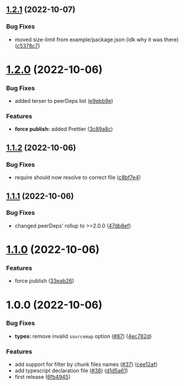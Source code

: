 ## [1.2.1](https://github.com/DuCanhGH/rollup-plugin-terser/compare/v1.2.0...v1.2.1) (2022-10-07)


### Bug Fixes

* moved size-limit from example/package.json (idk why it was there) ([c5378c7](https://github.com/DuCanhGH/rollup-plugin-terser/commit/c5378c70c5e43a3e8c5e0543a90e91045af4aa76))

# [1.2.0](https://github.com/DuCanhGH/rollup-plugin-terser/compare/v1.1.2...v1.2.0) (2022-10-06)


### Bug Fixes

* added terser to peerDeps list ([e9ebb9e](https://github.com/DuCanhGH/rollup-plugin-terser/commit/e9ebb9eabc64e56e356ed3d1974bc40cd019ebf1))


### Features

* **force publish:** added Prettier ([3c89a8c](https://github.com/DuCanhGH/rollup-plugin-terser/commit/3c89a8c5bb250c5b8d86cbee22eea3a60a71737b))

## [1.1.2](https://github.com/DuCanhGH/rollup-plugin-terser/compare/v1.1.1...v1.1.2) (2022-10-06)


### Bug Fixes

* require should now resolve to correct file ([c8bf7e4](https://github.com/DuCanhGH/rollup-plugin-terser/commit/c8bf7e43926e98c44911cad220feb7fe5c5d2f0f))

## [1.1.1](https://github.com/DuCanhGH/rollup-plugin-terser/compare/v1.1.0...v1.1.1) (2022-10-06)


### Bug Fixes

* changed peerDeps' rollup to >=2.0.0 ([47db8ef](https://github.com/DuCanhGH/rollup-plugin-terser/commit/47db8ef16326f75d5adc600c5c6c997acc7dc96f))

# [1.1.0](https://github.com/DuCanhGH/rollup-plugin-terser/compare/v1.0.0...v1.1.0) (2022-10-06)


### Features

* force publish ([33eab26](https://github.com/DuCanhGH/rollup-plugin-terser/commit/33eab26c140937ec9c96fef54b8ec6e642e53e05))

# 1.0.0 (2022-10-06)


### Bug Fixes

* **types:** remove invalid `sourcemap` option ([#87](https://github.com/DuCanhGH/rollup-plugin-terser/issues/87)) ([4ec782d](https://github.com/DuCanhGH/rollup-plugin-terser/commit/4ec782d9eb65c08600686cb5ff3163c5b39f0029))


### Features

* add support for filter by chunk files names ([#37](https://github.com/DuCanhGH/rollup-plugin-terser/issues/37)) ([cee12af](https://github.com/DuCanhGH/rollup-plugin-terser/commit/cee12af550ee671865e03a8b546a81f191873b8b))
* add typescript declaration file ([#38](https://github.com/DuCanhGH/rollup-plugin-terser/issues/38)) ([d1d5a61](https://github.com/DuCanhGH/rollup-plugin-terser/commit/d1d5a61f8d86d56b80a9b56fa972531eb2d61842))
* first release ([6fb4945](https://github.com/DuCanhGH/rollup-plugin-terser/commit/6fb49458bebda68cfe3f15ffbc182ce706a831c3))
